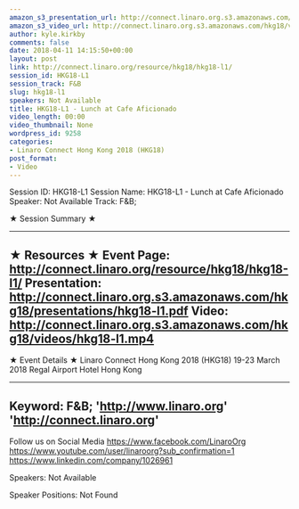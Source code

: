 ```yaml
---
amazon_s3_presentation_url: http://connect.linaro.org.s3.amazonaws.com/hkg18/presentations/hkg18-l1.pdf
amazon_s3_video_url: http://connect.linaro.org.s3.amazonaws.com/hkg18/videos/hkg18-l1.mp4
author: kyle.kirkby
comments: false
date: 2018-04-11 14:15:50+00:00
layout: post
link: http://connect.linaro.org/resource/hkg18/hkg18-l1/
session_id: HKG18-L1
session_track: F&B
slug: hkg18-l1
speakers: Not Available
title: HKG18-L1 - Lunch at Cafe Aficionado
video_length: 00:00
video_thumbnail: None
wordpress_id: 9258
categories:
- Linaro Connect Hong Kong 2018 (HKG18)
post_format:
- Video
---
```


Session ID: HKG18-L1
Session Name: HKG18-L1 - Lunch at Cafe Aficionado
Speaker: Not Available
Track: F&B;


★ Session Summary ★

---------------------------------------------------
★ Resources ★
Event Page: http://connect.linaro.org/resource/hkg18/hkg18-l1/
Presentation: http://connect.linaro.org.s3.amazonaws.com/hkg18/presentations/hkg18-l1.pdf
Video: http://connect.linaro.org.s3.amazonaws.com/hkg18/videos/hkg18-l1.mp4
 ---------------------------------------------------
★ Event Details ★
Linaro Connect Hong Kong 2018 (HKG18)
19-23 March 2018 
Regal Airport Hotel Hong Kong

---------------------------------------------------
Keyword: F&B;
'http://www.linaro.org'
'http://connect.linaro.org'
---------------------------------------------------
Follow us on Social Media
https://www.facebook.com/LinaroOrg
https://www.youtube.com/user/linaroorg?sub_confirmation=1
https://www.linkedin.com/company/1026961

Speakers: Not Available

Speaker Positions: Not Found


